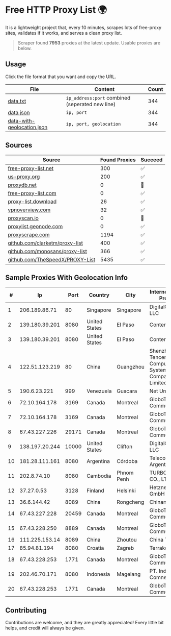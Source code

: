 
# Free HTTP Proxy List 🌍

It is a lightweight project that, every 10 minutes, scrapes lots of free-proxy sites, validates if it works, and serves a clean proxy list.


> Scraper found **7953** proxies at the latest update. Usable proxies are below.

## Usage

Click the file format that you want and copy the URL.


|File|Content|Count|
|----|-------|-----|
|[data.txt](https://raw.githubusercontent.com/themiralay/Proxy-List-World/master/data.txt)|`ip_address:port` combined (seperated new line)|344|
|[data.json](https://raw.githubusercontent.com/themiralay/Proxy-List-World/master/data.json)|`ip, port`|344|
|[data-with-geolocation.json](https://raw.githubusercontent.com/themiralay/Proxy-List-World/master/data-with-geolocation.json)|`ip, port, geolocation`|344|

## Sources

|Source|Found Proxies|Succeed|
|------|-------------|-------|
|[free-proxy-list.net](https://free-proxy-list.net)|300|✅|
|[us-proxy.org](https://www.us-proxy.org)|200|✅|
|[proxydb.net](http://proxydb.net)|0|🚫|
|[free-proxy-list.com](https://free-proxy-list.com/?page=&port=&type%5B%5D=http&type%5B%5D=https&up_time=0&search=Search)|0|✅|
|[proxy-list.download](https://www.proxy-list.download/HTTP)|26|✅|
|[vpnoverview.com](https://vpnoverview.com/privacy/anonymous-browsing/free-proxy-servers)|32|✅|
|[proxyscan.io](https://www.proxyscan.io)|0|🚫|
|[proxylist.geonode.com](https://proxylist.geonode.com/api/proxy-list?limit=300&page=1&sort_by=lastChecked&sort_type=desc&protocols=http,https)|0|✅|
|[proxyscrape.com](https://api.proxyscrape.com/v2/?request=displayproxies&protocol=http&timeout=10000&country=all&ssl=all&anonymity=all)|1194|✅|
|[github.com/clarketm/proxy-list](https://raw.githubusercontent.com/clarketm/proxy-list/master/proxy-list-raw.txt)|400|✅|
|[github.com/monosans/proxy-list](https://raw.githubusercontent.com/monosans/proxy-list/main/proxies/http.txt)|366|✅|
|[github.com/TheSpeedX/PROXY-List](https://raw.githubusercontent.com/TheSpeedX/PROXY-List/master/http.txt)|5435|✅|


## Sample Proxies With Geolocation Info

|#|Ip|Port|Country|City|Internet Service Provider|
|-|--|----|-------|----|-------------------------|
|1|206.189.86.71|80|Singapore|Singapore|DigitalOcean, LLC|
|2|139.180.39.201|8080|United States|El Paso|Conterra|
|3|139.180.39.201|8080|United States|El Paso|Conterra|
|4|122.51.123.219|80|China|Guangzhou|Shenzhen Tencent Computer Systems Company Limited|
|5|190.6.23.221|999|Venezuela|Guacara|Net Uno|
|6|72.10.164.178|3169|Canada|Montreal|GloboTech Communications|
|7|72.10.164.178|3169|Canada|Montreal|GloboTech Communications|
|8|67.43.227.226|29171|Canada|Montreal|GloboTech Communications|
|9|138.197.20.244|10000|United States|Clifton|DigitalOcean, LLC|
|10|181.28.111.161|8080|Argentina|Córdoba|Telecom Argentina S.A|
|11|202.8.74.10|8080|Cambodia|Phnom Penh|TURBOTECH CO., LTD.|
|12|37.27.0.53|3128|Finland|Helsinki|Hetzner Online GmbH|
|13|36.6.144.42|8089|China|Rongcheng|Chinanet|
|14|67.43.227.228|20459|Canada|Montreal|GloboTech Communications|
|15|67.43.228.250|8889|Canada|Montreal|GloboTech Communications|
|16|111.225.153.14|8089|China|Zhoutou|China Telecom|
|17|85.94.81.194|8080|Croatia|Zagreb|Terrakom d.o.o.|
|18|67.43.228.253|1771|Canada|Montreal|GloboTech Communications|
|19|202.46.70.171|8080|Indonesia|Magelang|PT. Indonesia Comnet Plus|
|20|67.43.228.253|1771|Canada|Montreal|GloboTech Communications|



## Contributing

Contributions are welcome, and they are greatly appreciated! Every
little bit helps, and credit will always be given.

